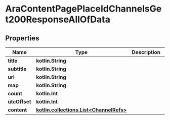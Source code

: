 
# AraContentPagePlaceIdChannelsGet200ResponseAllOfData

## Properties
Name | Type | Description | Notes
------------ | ------------- | ------------- | -------------
**title** | **kotlin.String** |  |  [optional]
**subtitle** | **kotlin.String** |  |  [optional]
**url** | **kotlin.String** |  |  [optional]
**map** | **kotlin.String** |  |  [optional]
**count** | **kotlin.Int** |  |  [optional]
**utcOffset** | **kotlin.Int** |  |  [optional]
**content** | [**kotlin.collections.List&lt;ChannelRefs&gt;**](ChannelRefs.md) |  |  [optional]



